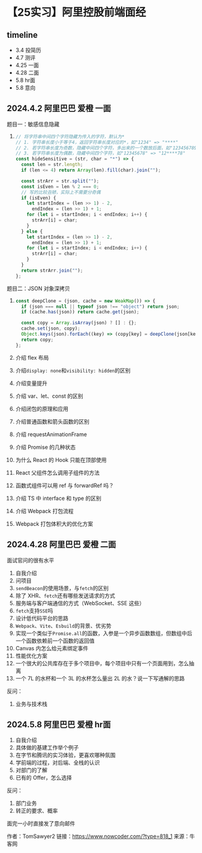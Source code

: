 # 【25实习】阿里控股前端面经

## timeline

- 3.4 投简历
- 4.7 测评
- 4.25 一面
- 4.28 二面
- 5.8 hr面
- 5.8 意向

## 2024.4.2 阿里巴巴 爱橙 一面

题目一：敏感信息隐藏

1. ```js
   // 将字符串中间四个字符隐藏为传入的字符，默认为*
   // 1. 字符串长度小于等于4，返回字符串长度对应的*，如"1234" => "****"
   // 2. 若字符串长度为奇数，隐藏中间四个字符，多出来的一个数放后面，如"123456789" => "12****789"
   // 3. 若字符串长度为偶数，隐藏中间四个字符，如"12345678" => "12****78"
   const hideSensitive = (str, char = "*") => {
     const len = str.length;
     if (len <= 4) return Array(len).fill(char).join("");
   
     const strArr = str.split("");
     const isEven = len % 2 === 0;
     // 写的比较丑陋，实际上不需要分奇偶
     if (isEven) {
       let startIndex = (len >> 1) - 2,
         endIndex = (len >> 1) + 1;
       for (let i = startIndex; i < endIndex; i++) {
         strArr[i] = char;
       }
     } else {
       let startIndex = (len >> 1) - 2,
         endIndex = (len >> 1) + 1;
       for (let i = startIndex; i < endIndex; i++) {
         strArr[i] = char;
       }
     }
     return strArr.join("");
   };
   ```

题目二：JSON 对象深拷贝

1. ```js
   const deepClone = (json, cache = new WeakMap()) => {
     if (json === null || typeof json !== "object") return json;
     if (cache.has(json)) return cache.get(json);
   
     const copy = Array.isArray(json) ? [] : {};
     cache.set(json, copy);
     Object.keys(json).forEach((key) => (copy[key] = deepClone(json[key], cache)));
     return copy;
   };
   ```

2. 介绍 flex 布局
3. 介绍`display: none`和`visibility: hidden`的区别
4. 介绍变量提升
5. 介绍 var、let、const 的区别
6. 介绍闭包的原理和应用
7. 介绍普通函数和箭头函数的区别
8. 介绍 requestAnimationFrame
9. 介绍 Promise 的几种状态
10. 为什么 React 的 Hook 只能在顶部使用
11. React 父组件怎么调用子组件的方法
12. 函数式组件可以用 ref 与 forwardRef 吗？
13. 介绍 TS 中 interface 和 type 的区别
14. 介绍 Webpack 打包流程
15. Webpack 打包体积大的优化方案



## 2024.4.28 阿里巴巴 爱橙 二面

面试官问的很有水平

1. 自我介绍
2. 问项目
3. `sendBeacon`的使用场景，与`fetch`的区别
4. 除了 XHR、`fetch`还有哪些发送请求的方式
5. 服务端与客户端通信的方式（WebSocket、SSE 这些）
6. `fetch`支持`SSE`吗
7. 设计低代码平台的思路
8. `Webpack`、`Vite`、`Esbuild`的背景、优劣势
9. 实现一个类似于`Promise.all`的函数，入参是一个异步函数数组，但数组中后一个函数依赖前一个函数的返回值
10. Canvas 内怎么给元素绑定事件
11. 性能优化方案
12. 一个很大的公共库存在于多个项目中，每个项目中只有一个页面用到，怎么抽离
13. 一个 7L 的水杯和一个 3L 的水杯怎么量出 2L 的水？说一下写通解的思路

反问：

1. 业务与技术栈



## 2024.5.8 阿里巴巴 爱橙 hr面

1. 自我介绍
2. 具体做的基建工作举个例子
3. 在字节和腾讯的实习体验，更喜欢哪种氛围
4. 学前端的过程，对后端、全栈的认识
5. 对部门的了解
6. 已有的 Offer，怎么选择

反问：

1. 部门业务
2. 转正的要求、概率



面完一小时直接发了意向邮件



作者：TomSawyer2
链接：https://www.nowcoder.com/?type=818_1
来源：牛客网